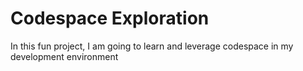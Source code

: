# Codespace Exploration

In this fun project, I am going to learn and leverage codespace in my development environment
